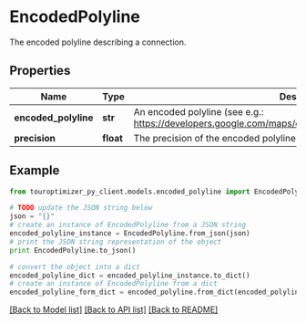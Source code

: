# EncodedPolyline

The encoded polyline describing a connection.

## Properties

Name | Type | Description | Notes
------------ | ------------- | ------------- | -------------
**encoded_polyline** | **str** | An encoded polyline (see e.g.: https://developers.google.com/maps/documentation/utilities/polylinealgorithm). | 
**precision** | **float** | The precision of the encoded polyline. | 

## Example

```python
from touroptimizer_py_client.models.encoded_polyline import EncodedPolyline

# TODO update the JSON string below
json = "{}"
# create an instance of EncodedPolyline from a JSON string
encoded_polyline_instance = EncodedPolyline.from_json(json)
# print the JSON string representation of the object
print EncodedPolyline.to_json()

# convert the object into a dict
encoded_polyline_dict = encoded_polyline_instance.to_dict()
# create an instance of EncodedPolyline from a dict
encoded_polyline_form_dict = encoded_polyline.from_dict(encoded_polyline_dict)
```
[[Back to Model list]](../README.md#documentation-for-models) [[Back to API list]](../README.md#documentation-for-api-endpoints) [[Back to README]](../README.md)


